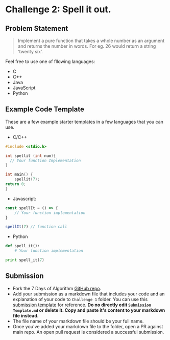 # Challenge 2: Spell it out.
## Problem Statement 

>  Implement a pure function that takes a whole number as an argument
>  and returns the number in words. For eg. 26 would return a string ‘twenty six’.

Feel free to use one of fllowing languages:
- C
- C++
- Java
- JavaScript
- Python

## Example Code Template

These are a few example starter templates in a few languages that you can use.
- C/C++
```c
#include <stdio.h>

int spellit (int num){
  // Your function Implementation 
}

int main() {
	spellit(7);
return 0;
}
```
- Javascript:
```javascript
const spellIt = () => {
	// Your function implementation
}

spellIt(7) // function call
```
- Python
```python
def spell_it():
    # Your function implementation

print spell_it(7)
```

## Submission

- Fork the 7 Days of Algorithm 
  [GitHub repo](https://github.com/nexussjcet/7DaysofAlgo).
- Add your submission as a markdown file that includes your code and 
  an explanation of your code to `Challenge 1` folder. You can use this
  [submission template](https://github.com/nexussjcet/7DaysofAlgo/blob/main/Challenge%201/Submission%20Template.md)
  for reference. **Do no directly edit `Submission Template.md` or delete it. Copy and paste it's content to your markdown
  file instead.**
- The file name of your markdown file should be your full name.
- Once you've added your markdown file to the folder, open a PR against main
  repo. An open pull request is considered a successful submission.
